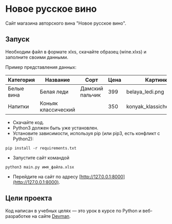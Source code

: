# Новое русское вино

Сайт магазина авторского вина "Новое русское вино".

## Запуск

Необходим файл в формате xlxs, скачайте образец (wine.xlxs) и заполните своими данными.

Пример представления данных:

Категория | Название | Сорт | Цена | Картинка | Акция |
--- | --- | --- | --- | --- | ---
Белые вина | Белая леди | Дамский пальчик | 399 | belaya_ledi.png | Выгодное предложение |
Напитки | Коньяк классический |	 | 350 | konyak_klassicheskyi.png | |

- Скачайте код.
- Python3 должен быть уже установлен.
- Установите зависимости, используя pip (или pip3, есть конфликт с Python2):

`pip install -r requirements.txt`

- Запустите сайт командой 

`python3 main.py имя_файла.xlsx`
- Перейдите на сайт по адресу [http://127.0.0.1:8000](http://127.0.0.1:8000).

## Цели проекта

Код написан в учебных целях — это урок в курсе по Python и веб-разработке на сайте [Devman](https://dvmn.org).
